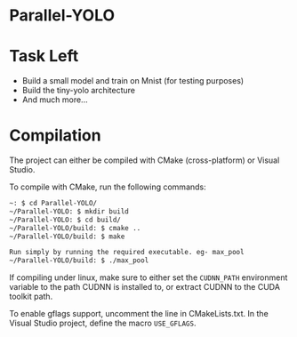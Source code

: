 # Parallel-YOLO

Task Left
=========

- Build a small model and train on Mnist (for testing purposes)
- Build the tiny-yolo architecture
- And much more...


Compilation
===========

The project can either be compiled with CMake (cross-platform) or Visual Studio.

To compile with CMake, run the following commands:
```bash
~: $ cd Parallel-YOLO/
~/Parallel-YOLO: $ mkdir build
~/Parallel-YOLO: $ cd build/
~/Parallel-YOLO/build: $ cmake ..
~/Parallel-YOLO/build: $ make

Run simply by running the required executable. eg- max_pool
~/Parallel-YOLO/build: $ ./max_pool
```

If compiling under linux, make sure to either set the ```CUDNN_PATH``` environment variable to the path CUDNN is installed to, or extract CUDNN to the CUDA toolkit path.

To enable gflags support, uncomment the line in CMakeLists.txt. In the Visual Studio project, define the macro ```USE_GFLAGS```.
